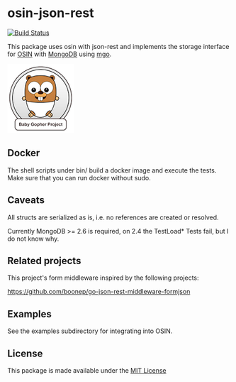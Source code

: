 osin-json-rest
==================

[![Build Status](https://travis-ci.org/martint17r/osin-mongo-storage.svg?branch=master)](https://travis-ci.org/martint17r/osin-mongo-storage)

This package uses osin with json-rest and implements the storage interface for [OSIN](https://github.com/RangelReale/osin) with [MongoDB](http://www.mongodb.org/) using [mgo](http://labix.org/mgo).

[![baby-gopher](https://raw.githubusercontent.com/drnic/babygopher-site/gh-pages/images/babygopher-badge.png)](http://www.babygopher.org)

Docker
------
The shell scripts under bin/ build a docker image and execute the tests. Make sure that you can run docker without sudo.

Caveats
-------

All structs are serialized as is, i.e. no references are created or resolved.

Currently MongoDB >= 2.6 is required, on 2.4 the TestLoad* Tests fail, but I do not know why.


Related projects
-----
This project's form middleware  inspired by the following projects:

<https://github.com/boonep/go-json-rest-middleware-formjson>

Examples
--------

See the examples subdirectory for integrating into OSIN.


License
-------
This package is made available under the [MIT License](http://github.com/martint17r/osin-mongo-storage/LICENSE)
